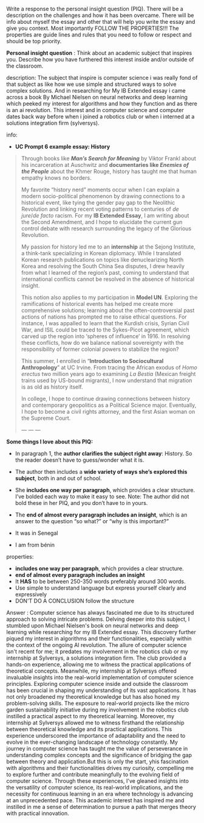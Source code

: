 Write a response to the personal insight question (PIQ). There will be a description on the challenges and how it has been overcame. There will be info about myself the essay and other that will help you write the essay and give you context. Most importantly FOLLOW THE PROPERTIES!!! The properties are guide lines and rules that you need to follow or respect and should be top priority.

**Personal insight question** :  Think about an academic subject that inspires you. Describe how you have furthered this interest inside and/or outside of the classroom.

description:
The subject that inspire is computer science i was really fond of that subject as like how we use simple and structured ways to solve complex solutions. And in researching for My IB Extended essay i came across a book By Michael Nielsen on neural networks and deep learning which peeked my interest for algorithms and how they function and as there is an ai revolution. This interest and in computer science and computer dates back way before when i joined a robotics club or when i interned at a solutions integration firm (sylversys).

info:
- **UC Prompt 6 example essay: History**

> Through books like **_Man’s Search for Meaning_** by Viktor Frankl about his incarceration at Auschwitz and **documentaries like _Enemies of the People_** about the Khmer Rouge, history has taught me that human empathy knows no borders. 
> 
> My favorite “history nerd” moments occur when I can explain a modern socio-political phenomenon by drawing connections to a historical event, like tying the gender pay gap to the Neolithic Revolution and linking recent voting patterns to centuries of _de jure_/_de facto_ racism. For my **IB Extended Essay**, I am writing about the Second Amendment, and I hope to elucidate the current gun control debate with research surrounding the legacy of the Glorious Revolution. 
> 
> My passion for history led me to an **internship** at the Sejong Institute, a think-tank specializing in Korean diplomacy. While I translated Korean research publications on topics like denuclearizing North Korea and resolving the South China Sea disputes, I drew heavily from what I learned of the region’s past, coming to understand that international conflicts cannot be resolved in the absence of historical insight. 
> 
> This notion also applies to my participation in **Model UN**. Exploring the ramifications of historical events has helped me create more comprehensive solutions; learning about the often-controversial past actions of nations has prompted me to raise ethical questions. For instance, I was appalled to learn that the Kurdish crisis, Syrian Civil War, and ISIL could be traced to the Sykes-Picot agreement, which carved up the region into ‘spheres of influence’ in 1916. In resolving these conflicts, how do we balance national sovereignty with the responsibility of former colonial powers to stabilize the region?
> 
> This summer, I enrolled in “**Introduction to Sociocultural Anthropology**” at UC Irvine. From tracing the African exodus of _Homo erectus_ two million years ago to examining _La Bestia_ (Mexican freight trains used by US-bound migrants), I now understand that migration is as old as history itself. 
> 
> In college, I hope to continue drawing connections between history and contemporary geopolitics as a Political Science major. Eventually, I hope to become a civil rights attorney, and the first Asian woman on the Supreme Court. 
> 
> — — —

**Some things I love about this PIQ:** 

- In paragraph 1, the **author clarifies the subject right away**: History. So the reader doesn’t have to guess/wonder what it is.
    
- The author then includes a **wide variety of ways she’s explored this subject**, both in and out of school. 
    
- She **includes one way per paragraph**, which provides a clear structure. I’ve bolded each way to make it easy to see. Note: The author did not bold these in her PIQ, and you don’t have to in yours. 
    
- The **end of almost every paragraph includes an insight**, which is an answer to the question “so what?” or “why is this important?”
- It was in Senegal
- I am from bénin

properties:
- **includes one way per paragraph**, which provides a clear structure.
- **end of almost every paragraph includes an insight**
- It **HAS** to be between 250-350 words preferably around 300 words.
- Use simple to understand language but express yourself clearly and expressively
- DON'T DO A CONCLUSION follow the structure

Answer :
Computer science has always fascinated me due to its structured approach to solving intricate problems. Delving deeper into this subject, I stumbled upon Michael Nielsen's book on neural networks and deep learning while researching for my IB Extended essay. This discovery further piqued my interest in algorithms and their functionalities, especially within the context of the ongoing AI revolution.
The allure of computer science isn't recent for me; it predates my involvement in the robotics club or my internship at Sylversys, a solutions integration firm. The club provided a hands-on experience, allowing me to witness the practical applications of theoretical concepts. Meanwhile, my internship at Sylversys offered invaluable insights into the real-world implementation of computer science principles.
Exploring computer science inside and outside the classroom has been crucial in shaping my understanding of its vast applications. It has not only broadened my theoretical knowledge but has also honed my problem-solving skills. The exposure to real-world projects like the micro garden sustainability initiative during my involvement in the robotics club instilled a practical aspect to my theoretical learning.
Moreover, my internship at Sylversys allowed me to witness firsthand the relationship between theoretical knowledge and its practical applications. This experience underscored the importance of adaptability and the need to evolve in the ever-changing landscape of technology constantly.
My journey in computer science has taught me the value of perseverance in understanding complex concepts and the significance of bridging the gap between theory and application.But this is only the start, yhis fascination with algorithms and their functionalities drives my curiosity, compelling me to explore further and contribute meaningfully to the evolving field of computer science.
Through these experiences, I've gleaned insights into the versatility of computer science, its real-world implications, and the necessity for continuous learning in an era where technology is advancing at an unprecedented pace. This academic interest has inspired me and instilled in me a sense of determination to pursue a path that merges theory with practical innovation.